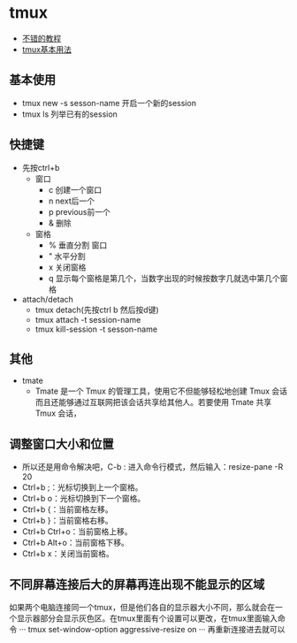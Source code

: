 # tmux
- [不错的教程](http://www.ruanyifeng.com/blog/2019/10/tmux.html)
- [tmux基本用法](http://koyo922.github.io/2016/02/21/tmux/)
## 基本使用
- tmux new -s sesson-name 开启一个新的session
- tmux ls 列举已有的session

## 快捷键
- 先按ctrl+b
    - 窗口
        - c 创建一个窗口
        - n next后一个
        - p previous前一个
        - & 删除
    - 窗格
        - % 垂直分割 窗口
        - " 水平分割
        - x 关闭窗格
        - q 显示每个窗格是第几个，当数字出现的时候按数字几就选中第几个窗格
- attach/detach
    - tmux detach(先按ctrl b 然后按d键)
    - tmux attach -t session-name
    - tmux kill-session -t sesson-name

## 其他
- tmate
    - Tmate 是一个 Tmux 的管理工具，使用它不但能够轻松地创建 Tmux 会话而且还能够通过互联网把该会话共享给其他人。若要使用 Tmate 共享 Tmux 会话，

## 调整窗口大小和位置
- 所以还是用命令解决吧，C-b : 进入命令行模式，然后输入：resize-pane -R 20
- Ctrl+b ;：光标切换到上一个窗格。
- Ctrl+b o：光标切换到下一个窗格。
- Ctrl+b {：当前窗格左移。
- Ctrl+b }：当前窗格右移。
- Ctrl+b Ctrl+o：当前窗格上移。
- Ctrl+b Alt+o：当前窗格下移。
- Ctrl+b x：关闭当前窗格。

## 不同屏幕连接后大的屏幕再连出现不能显示的区域
如果两个电脑连接同一个tmux，但是他们各自的显示器大小不同，那么就会在一个显示器部分会显示灰色区。在tmux里面有个设置可以更改，在tmux里面输入命令
···
tmux set-window-option aggressive-resize on
···
再重新连接进去就可以